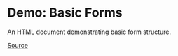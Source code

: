 # Demo: Basic Forms

An HTML document demonstrating basic form structure.

[Source](/demos/html-form)
